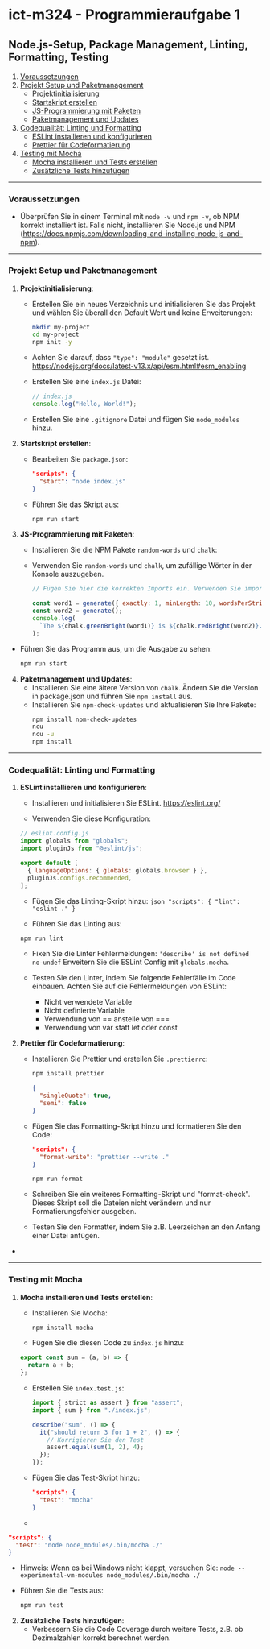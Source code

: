 # ict-m324 - Programmieraufgabe 1

## Node.js-Setup, Package Management, Linting, Formatting, Testing

1. [Voraussetzungen](#voraussetzungen)
2. [Projekt Setup und Paketmanagement](#projekt-setup-und-paketmanagement)
   - [Projektinitialisierung](#projektinitialisierung)
   - [Startskript erstellen](#startskript-erstellen)
   - [JS-Programmierung mit Paketen](#js-programmierung-mit-paketen)
   - [Paketmanagement und Updates](#paketmanagement-und-updates)
3. [Codequalität: Linting und Formatting](#codequalität-linting-und-formatting)
   - [ESLint installieren und konfigurieren](#eslint-installieren-und-konfigurieren)
   - [Prettier für Codeformatierung](#prettier-für-codeformatierung)
4. [Testing mit Mocha](#testing-mit-mocha)
   - [Mocha installieren und Tests erstellen](#mocha-installieren-und-tests-erstellen)
   - [Zusätzliche Tests hinzufügen](#zusätzliche-tests-hinzufügen)

---

### Voraussetzungen

- Überprüfen Sie in einem Terminal mit `node -v` und `npm -v`, ob NPM korrekt installiert ist. Falls nicht, installieren Sie Node.js und NPM (https://docs.npmjs.com/downloading-and-installing-node-js-and-npm).

---

### Projekt Setup und Paketmanagement

1. **Projektinitialisierung**:

   - Erstellen Sie ein neues Verzeichnis und initialisieren Sie das Projekt und wählen Sie überall den Default Wert und keine Erweiterungen:
     ```bash
     mkdir my-project
     cd my-project
     npm init -y
     ```
   - Achten Sie darauf, dass `"type": "module"` gesetzt ist. https://nodejs.org/docs/latest-v13.x/api/esm.html#esm_enabling
   - Erstellen Sie eine `index.js` Datei:

     ```javascript
     // index.js
     console.log("Hello, World!");
     ```

   - Erstellen Sie eine `.gitignore` Datei und fügen Sie `node_modules` hinzu.

2. **Startskript erstellen**:

   - Bearbeiten Sie `package.json`:
     ```json
     "scripts": {
       "start": "node index.js"
     }
     ```
   - Führen Sie das Skript aus:
     ```bash
     npm run start
     ```

3. **JS-Programmierung mit Paketen**:

   - Installieren Sie die NPM Pakete `random-words` und `chalk`:
   - Verwenden Sie `random-words` und `chalk`, um zufällige Wörter in der Konsole auszugeben.

     ```javascript
     // Fügen Sie hier die korrekten Imports ein. Verwenden Sie import, nicht require.

     const word1 = generate({ exactly: 1, minLength: 10, wordsPerString: 1 });
     const word2 = generate();
     console.log(
       `The ${chalk.greenBright(word1)} is ${chalk.redBright(word2)}.`
     );
     ```

- Führen Sie das Programm aus, um die Ausgabe zu sehen:
  ```bash
  npm run start
  ```

4. **Paketmanagement und Updates**:
   - Installieren Sie eine ältere Version von `chalk`. Ändern Sie die Version in package.json und führen Sie `npm install` aus.
   - Installieren Sie `npm-check-updates` und aktualisieren Sie Ihre Pakete:
     ```bash
     npm install npm-check-updates
     ncu
     ncu -u
     npm install
     ```

---

### Codequalität: Linting und Formatting

1. **ESLint installieren und konfigurieren**:

   - Installieren und initialisieren Sie ESLint. https://eslint.org/

   - Verwenden Sie diese Konfiguration:

   ```js
   // eslint.config.js
   import globals from "globals";
   import pluginJs from "@eslint/js";

   export default [
     { languageOptions: { globals: globals.browser } },
     pluginJs.configs.recommended,
   ];
   ```

   - Fügen Sie das Linting-Skript hinzu:
     `json
        "scripts": {
            "lint": "eslint ."
        }
`

   - Führen Sie das Linting aus:

   ```bash
   npm run lint
   ```

   - Fixen Sie die Linter Fehlermeldungen: `'describe' is not defined  no-undef`
     Erweitern Sie die ESLint Config mit `globals.mocha`. 

   - Testen Sie den Linter, indem Sie folgende Fehlerfälle im Code einbauen. Achten Sie auf die Fehlermeldungen von ESLint:
     - Nicht verwendete Variable
     - Nicht definierte Variable
     - Verwendung von == anstelle von ===
     - Verwendung von var statt let oder const

2. **Prettier für Codeformatierung**:

   - Installieren Sie Prettier und erstellen Sie `.prettierrc`:
     ```bash
     npm install prettier
     ```
     ```json
     {
       "singleQuote": true,
       "semi": false
     }
     ```
   - Fügen Sie das Formatting-Skript hinzu und formatieren Sie den Code:

     ```json
     "scripts": {
       "format-write": "prettier --write ."
     }
     ```

     ```bash
     npm run format
     ```

   - Schreiben Sie ein weiteres Formatting-Skript und "format-check". Dieses Skript soll die Dateien nicht verändern und nur Formatierungsfehler ausgeben.
   - Testen Sie den Formatter, indem Sie z.B. Leerzeichen an den Anfang einer Datei anfügen.

- ```

  ```

---

### Testing mit Mocha

1. **Mocha installieren und Tests erstellen**:

   - Installieren Sie Mocha:
     ```bash
     npm install mocha
     ```
   - Fügen Sie die diesen Code zu `index.js` hinzu:

   ```javascript
   export const sum = (a, b) => {
     return a + b;
   };
   ```

   - Erstellen Sie `index.test.js`:

     ```javascript
     import { strict as assert } from "assert";
     import { sum } from "./index.js";

     describe("sum", () => {
       it("should return 3 for 1 + 2", () => {
         // Korrigieren Sie den Test
         assert.equal(sum(1, 2), 4);
       });
     });
     ```

   - Fügen Sie das Test-Skript hinzu:
     ```json
     "scripts": {
       "test": "mocha"
     }
     ```
   -

```json
"scripts": {
  "test": "node node_modules/.bin/mocha ./"
}
```

- Hinweis: Wenn es bei Windows nicht klappt, versuchen Sie: `node --experimental-vm-modules node_modules/.bin/mocha ./`

- Führen Sie die Tests aus:
  ```bash
  npm run test
  ```

2. **Zusätzliche Tests hinzufügen**:
   - Verbessern Sie die Code Coverage durch weitere Tests, z.B. ob Dezimalzahlen korrekt berechnet werden.
